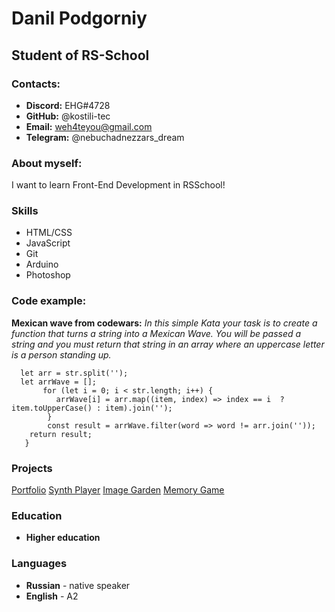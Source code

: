 # Danil Podgorniy

## Student of RS-School

### Contacts:

* **Discord:** EHG#4728
* **GitHub:** @kostili-tec
* **Email:** weh4teyou@gmail.com
* **Telegram:** @nebuchadnezzars_dream


### About myself:

I want to learn Front-End Development in RSSchool!

### Skills

* HTML/CSS
* JavaScript
* Git
* Arduino
* Photoshop

### Code example:

__Mexican wave from codewars:__  _In this simple Kata your task is to create a function that turns a string into a Mexican Wave. You will be passed a string and you must return that string in an array where an uppercase letter is a person standing up._ 

```function wave(str){
  let arr = str.split('');
  let arrWave = [];
       for (let i = 0; i < str.length; i++) {
          arrWave[i] = arr.map((item, index) => index == i  ? item.toUpperCase() : item).join('');     
        }       
        const result = arrWave.filter(word => word != arr.join(''));
    return result; 
   }
```

### Projects 

[Portfolio](https://rolling-scopes-school.github.io/kostili-tec-JSFEPRESCHOOL/portfolio/)
[Synth Player](https://rolling-scopes-school.github.io/kostili-tec-JSFEPRESCHOOL/audio-player/)
[Image Garden](https://rolling-scopes-school.github.io/kostili-tec-JSFEPRESCHOOL/image-galery/)
[Memory Game](https://rolling-scopes-school.github.io/kostili-tec-JSFEPRESCHOOL/memory-game/)

### Education

* **Higher education**

### Languages
* **Russian** - native speaker
* **English** - A2  